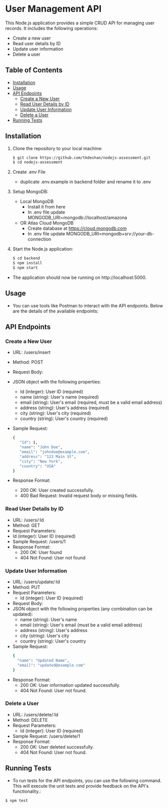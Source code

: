 # User Management API

This Node.js application provides a simple CRUD API for managing user records. It includes the following operations:

- Create a new user
- Read user details by ID
- Update user information
- Delete a user

## Table of Contents

- [Installation](#installation)
- [Usage](#usage)
- [API Endpoints](#api-endpoints)
  - [Create a New User](#create-a-new-user)
  - [Read User Details by ID](#read-user-details-by-id)
  - [Update User Information](#update-user-information)
  - [Delete a User](#delete-a-user)
- [Running Tests](#running-tests)


## Installation

1. Clone the repository to your local machine:

   ```bash
   $ git clone https://github.com/tkdeshan/nodejs-assessment.git
   $ cd nodejs-assessment

2. Create .env File

   * duplicate .env.example in backend folder and rename it to .env
   
3. Setup MongoDB:
   
   * Local MongoDB
     * Install it from here
     * In .env file update MONGODB_URI=mongodb://localhost/amazona
   * OR Atlas Cloud MongoDB
     * Create database at https://cloud.mongodb.com
     * In .env file update MONGODB_URI=mongodb+srv://your-db-connection
    
6. Start the Node.js application:

    ```bash
   $ cd backend
   $ npm install
   $ npm start

* The application should now be running on http://localhost:5000.

## Usage

* You can use tools like Postman to interact with the API endpoints. Below are the details of the available endpoints:

## API Endpoints

### Create a New User

 * URL: /users/insert
 * Method: POST
 * Request Body:
 * JSON object with the following properties:
   * Id (integer): User ID (required)
   * name (string): User's name (required)
   * email (string): User's email (required, must be a valid email address)
   * address (string): User's address (required)
   * city (string): User's city (required)
   * country (string): User's country (required)    
 * Sample Request:

   ```bash
   {
      "Id": 1,
      "name": "John Doe",
      "email": "johndoe@example.com",
      "address": "123 Main St",
      "city": "New York",
      "country": "USA"
   }

 * Response Format:
   * 200 OK: User created successfully.
   * 400 Bad Request: Invalid request body or missing fields.

### Read User Details by ID

 * URL: /users/:Id
 * Method: GET
 * Request Parameters:
 * Id (integer): User ID (required)
 * Sample Request: /users/1  
 * Response Format:
   * 200 OK: User found
   * 404 Not Found: User not found

### Update User Information

 * URL: /users/update/:Id
 * Method: PUT
 * Request Parameters:
   * Id (integer): User ID (required)
 *  Request Body:
   * JSON object with the following properties (any combination can be updated):
      * name (string): User's name
      * email (string): User's email (must be a valid email address)
      * address (string): User's address
      * city (string): User's city
      * country (string): User's country
 * Sample Request:
    ```bash
    {
      "name": "Updated Name",
      "email": "updated@example.com"
    }

 * Response Format:
   * 200 OK: User information updated successfully.
   * 404 Not Found: User not found.

### Delete a User
 * URL: /users/delete/:Id
 * Method: DELETE
 * Request Parameters:
   * Id (integer): User ID (required)
 * Sample Request: /users/delete/1
 * Response Format: 
   * 200 OK: User deleted successfully.
   * 404 Not Found: User not found.

## Running Tests

   * To run tests for the API endpoints, you can use the following command. This will execute the unit tests and provide feedback on the API's functionality.:

 ```bash
 $ npm test


 
